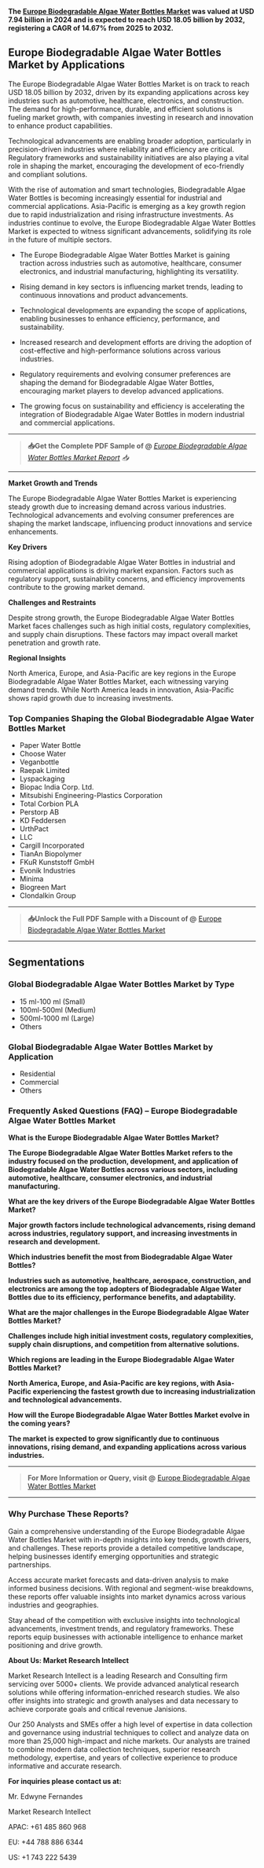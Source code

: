 <p><strong>The <a href="https://www.marketresearchintellect.com/download-sample/?rid=1034937&amp;utm_source=Pulse-April-Europe&amp;utm_medium=852">Europe Biodegradable Algae Water Bottles Market</a> was valued at USD 7.94 billion in 2024 and is expected to reach USD 18.05 billion by 2032, registering a CAGR of 14.67% from 2025 to 2032.</strong></p><h2>Europe Biodegradable Algae Water Bottles Market by Applications&nbsp;</h2><p><p>The Europe Biodegradable Algae Water Bottles Market is on track to reach USD 18.05 billion by 2032, driven by its expanding applications across key industries such as automotive, healthcare, electronics, and construction. The demand for high-performance, durable, and efficient solutions is fueling market growth, with companies investing in research and innovation to enhance product capabilities.</p><p>Technological advancements are enabling broader adoption, particularly in precision-driven industries where reliability and efficiency are critical. Regulatory frameworks and sustainability initiatives are also playing a vital role in shaping the market, encouraging the development of eco-friendly and compliant solutions.</p><p>With the rise of automation and smart technologies, Biodegradable Algae Water Bottles is becoming increasingly essential for industrial and commercial applications. Asia-Pacific is emerging as a key growth region due to rapid industrialization and rising infrastructure investments. As industries continue to evolve, the Europe Biodegradable Algae Water Bottles Market is expected to witness significant advancements, solidifying its role in the future of multiple sectors.</p></p><ul><li><p>The Europe Biodegradable Algae Water Bottles Market is gaining traction across industries such as automotive, healthcare, consumer electronics, and industrial manufacturing, highlighting its versatility.</p></li><li><p>Rising demand in key sectors is influencing market trends, leading to continuous innovations and product advancements.</p></li><li><p>Technological developments are expanding the scope of applications, enabling businesses to enhance efficiency, performance, and sustainability.</p></li><li><p>Increased research and development efforts are driving the adoption of cost-effective and high-performance solutions across various industries.</p></li><li><p>Regulatory requirements and evolving consumer preferences are shaping the demand for Biodegradable Algae Water Bottles, encouraging market players to develop advanced applications.</p></li><li><p>The growing focus on sustainability and efficiency is accelerating the integration of Biodegradable Algae Water Bottles in modern industrial and commercial applications.</p></li></ul><hr /><blockquote><p><strong><span class="font-[700]">📥Get the Complete PDF Sample of @ </span></strong><em><span class="font-[700]"><a href="https://www.marketresearchintellect.com/download-sample/?rid=1034937&amp;utm_source=Pulse-April-Europe&amp;utm_medium=852" target="_blank" data-tracking-control-name="article-ssr-frontend-pulse_little-text-block" data-tracking-will-navigate="" data-test-link="">Europe Biodegradable Algae Water Bottles Market Report</a>&nbsp;📥</span></em></p></blockquote><hr /><p class="" data-start="77" data-end="360"><strong data-start="77" data-end="105">Market Growth and Trends</strong></p><p class="" data-start="77" data-end="360">The Europe Biodegradable Algae Water Bottles Market is experiencing steady growth due to increasing demand across various industries. Technological advancements and evolving consumer preferences are shaping the market landscape, influencing product innovations and service enhancements.</p><p class="" data-start="362" data-end="606"><strong data-start="362" data-end="377">Key Drivers</strong></p><p class="" data-start="362" data-end="606">Rising adoption of Biodegradable Algae Water Bottles in industrial and commercial applications is driving market expansion. Factors such as regulatory support, sustainability concerns, and efficiency improvements contribute to the growing market demand.</p><p class="" data-start="608" data-end="849"><strong data-start="608" data-end="637">Challenges and Restraints</strong></p><p class="" data-start="608" data-end="849">Despite strong growth, the Europe Biodegradable Algae Water Bottles Market faces challenges such as high initial costs, regulatory complexities, and supply chain disruptions. These factors may impact overall market penetration and growth rate.</p><p class="" data-start="851" data-end="1095"><strong data-start="851" data-end="872">Regional Insights</strong></p><p class="" data-start="851" data-end="1095">North America, Europe, and Asia-Pacific are key regions in the Europe Biodegradable Algae Water Bottles Market, each witnessing varying demand trends. While North America leads in innovation, Asia-Pacific shows rapid growth due to increasing investments.</p><p><h3>Top Companies Shaping the Global Biodegradable Algae Water Bottles Market </h3><ul><li>Paper Water Bottle</li><li>Choose Water</li><li>Veganbottle</li><li>Raepak Limited</li><li>Lyspackaging</li><li>Biopac India Corp. Ltd.</li><li>Mitsubishi Engineering-Plastics Corporation</li><li>Total Corbion PLA</li><li>Perstorp AB</li><li>KD Feddersen</li><li>UrthPact</li><li>LLC</li><li>Cargill Incorporated</li><li>TianAn Biopolymer</li><li>FKuR Kunststoff GmbH</li><li>Evonik Industries</li><li>Minima</li><li>Biogreen Mart</li><li>Clondalkin Group</li></ul></p><hr /><blockquote><p><strong>📥Unlock the Full PDF Sample with a Discount of @</strong> <a href="https://www.marketresearchintellect.com/ask-for-discount/?rid=1034937&amp;utm_source=Pulse-April-Europe&amp;utm_medium=852">Europe Biodegradable Algae Water Bottles Market</a></p></blockquote><hr /><p><h2>Segmentations</h2><h3>Global Biodegradable Algae Water Bottles Market by Type</h3><ul><li>15 ml-100 ml (Small)</li><li>100ml-500ml (Medium)</li><li>500ml-1000 ml (Large)</li><li>Others</li></ul><h3>Global Biodegradable Algae Water Bottles Market by Application</h3><ul><li>Residential</li><li>Commercial</li><li>Others</li></ul></p><h3><strong>Frequently Asked Questions (FAQ) &ndash; Europe Biodegradable Algae Water Bottles Market</strong></h3><p><strong>What is the Europe Biodegradable Algae Water Bottles Market?</strong></p><p><strong>The Europe Biodegradable Algae Water Bottles Market refers to the industry focused on the production, development, and application of Biodegradable Algae Water Bottles across various sectors, including automotive, healthcare, consumer electronics, and industrial manufacturing.</strong></p><p><strong>What are the key drivers of the Europe Biodegradable Algae Water Bottles Market?</strong></p><p><strong>Major growth factors include technological advancements, rising demand across industries, regulatory support, and increasing investments in research and development.</strong></p><p><strong>Which industries benefit the most from Biodegradable Algae Water Bottles?</strong></p><p><strong>Industries such as automotive, healthcare, aerospace, construction, and electronics are among the top adopters of Biodegradable Algae Water Bottles due to its efficiency, performance benefits, and adaptability.</strong></p><p><strong>What are the major challenges in the Europe Biodegradable Algae Water Bottles Market?</strong></p><p><strong>Challenges include high initial investment costs, regulatory complexities, supply chain disruptions, and competition from alternative solutions.</strong></p><p><strong>Which regions are leading in the Europe Biodegradable Algae Water Bottles Market?</strong></p><p><strong>North America, Europe, and Asia-Pacific are key regions, with Asia-Pacific experiencing the fastest growth due to increasing industrialization and technological advancements.</strong></p><p><strong>How will the Europe Biodegradable Algae Water Bottles Market evolve in the coming years?</strong></p><p><strong>The market is expected to grow significantly due to continuous innovations, rising demand, and expanding applications across various industries.</strong></p><hr /><blockquote><p><span class="font-[700]"><strong>For More Information or Query, visit&nbsp;@</strong>&nbsp;</span><span class="font-[700]"><a href="https://www.marketresearchintellect.com/product/biodegradable-algae-water-bottles-market/?utm_source=Linkedin&utm_medium=852" target="_blank" data-tracking-control-name="article-ssr-frontend-pulse_little-text-block" data-tracking-will-navigate="" data-test-link="">Europe Biodegradable Algae Water Bottles Market</a></span></p></blockquote><hr /><h3><strong data-start="0" data-end="31">Why Purchase These Reports?</strong></h3><p class="" data-start="35" data-end="297">Gain a comprehensive understanding of the Europe Biodegradable Algae Water Bottles Market with in-depth insights into key trends, growth drivers, and challenges. These reports provide a detailed competitive landscape, helping businesses identify emerging opportunities and strategic partnerships.</p><p class="" data-start="299" data-end="540">Access accurate market forecasts and data-driven analysis to make informed business decisions. With regional and segment-wise breakdowns, these reports offer valuable insights into market dynamics across various industries and geographies.</p><p class="" data-start="542" data-end="784">Stay ahead of the competition with exclusive insights into technological advancements, investment trends, and regulatory frameworks. These reports equip businesses with actionable intelligence to enhance market positioning and drive growth.</p><p><strong><span class="font-[700]">About Us: Market Research Intellect</span></strong></p><p><span class="">Market Research Intellect is a leading Research and Consulting firm servicing over 5000+ clients. We provide advanced analytical research solutions while offering information-enriched research studies.&nbsp;</span>We also offer insights into strategic and growth analyses and data necessary to achieve corporate goals and critical revenue Janisions.</p><p><span class="">Our 250 Analysts and SMEs offer a high level of expertise in data collection and governance using industrial techniques to collect and analyze data on more than 25,000 high-impact and niche markets. Our analysts are trained to combine modern data collection techniques, superior research methodology, expertise, and years of collective experience to produce informative and accurate research.</span></p><p><strong>For inquiries please contact us at:</strong></p><p>Mr. Edwyne Fernandes</p><p>Market Research Intellect</p><p>APAC: +61 485 860 968</p><p>EU: +44 788 886 6344</p><p>US: +1 743 222 5439</p>